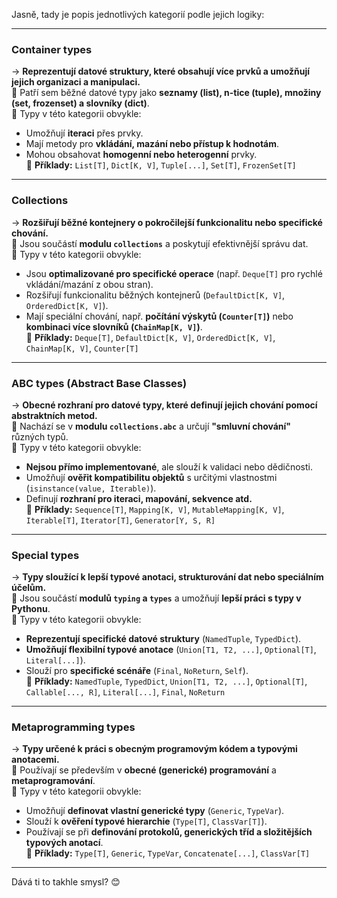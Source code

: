 Jasně, tady je popis jednotlivých kategorií podle jejich logiky:

---

### **Container types**  
→ **Reprezentují datové struktury, které obsahují více prvků a umožňují jejich organizaci a manipulaci.**  
📌 Patří sem běžné datové typy jako **seznamy (list), n-tice (tuple), množiny (set, frozenset) a slovníky (dict)**.  
📌 Typy v této kategorii obvykle:  
- Umožňují **iteraci** přes prvky.  
- Mají metody pro **vkládání, mazání nebo přístup k hodnotám**.  
- Mohou obsahovat **homogenní nebo heterogenní** prvky.  
📌 **Příklady:** `List[T]`, `Dict[K, V]`, `Tuple[...]`, `Set[T]`, `FrozenSet[T]`  

---

### **Collections**  
→ **Rozšiřují běžné kontejnery o pokročilejší funkcionalitu nebo specifické chování.**  
📌 Jsou součástí **modulu `collections`** a poskytují efektivnější správu dat.  
📌 Typy v této kategorii obvykle:  
- Jsou **optimalizované pro specifické operace** (např. `Deque[T]` pro rychlé vkládání/mazání z obou stran).  
- Rozšiřují funkcionalitu běžných kontejnerů (`DefaultDict[K, V]`, `OrderedDict[K, V]`).  
- Mají speciální chování, např. **počítání výskytů (`Counter[T]`)** nebo **kombinaci více slovníků (`ChainMap[K, V]`)**.  
📌 **Příklady:** `Deque[T]`, `DefaultDict[K, V]`, `OrderedDict[K, V]`, `ChainMap[K, V]`, `Counter[T]`  

---

### **ABC types** (Abstract Base Classes)  
→ **Obecné rozhraní pro datové typy, které definují jejich chování pomocí abstraktních metod.**  
📌 Nachází se v **modulu `collections.abc`** a určují **"smluvní chování"** různých typů.  
📌 Typy v této kategorii obvykle:  
- **Nejsou přímo implementované**, ale slouží k validaci nebo dědičnosti.  
- Umožňují **ověřit kompatibilitu objektů** s určitými vlastnostmi (`isinstance(value, Iterable)`).  
- Definují **rozhraní pro iteraci, mapování, sekvence atd.**  
📌 **Příklady:** `Sequence[T]`, `Mapping[K, V]`, `MutableMapping[K, V]`, `Iterable[T]`, `Iterator[T]`, `Generator[Y, S, R]`  

---

### **Special types**  
→ **Typy sloužící k lepší typové anotaci, strukturování dat nebo speciálním účelům.**  
📌 Jsou součástí **modulů `typing` a `types`** a umožňují **lepší práci s typy v Pythonu**.  
📌 Typy v této kategorii obvykle:  
- **Reprezentují specifické datové struktury** (`NamedTuple`, `TypedDict`).  
- **Umožňují flexibilní typové anotace** (`Union[T1, T2, ...]`, `Optional[T]`, `Literal[...]`).  
- Slouží pro **specifické scénáře** (`Final`, `NoReturn`, `Self`).  
📌 **Příklady:** `NamedTuple`, `TypedDict`, `Union[T1, T2, ...]`, `Optional[T]`, `Callable[..., R]`, `Literal[...]`, `Final`, `NoReturn`  

---

### **Metaprogramming types**  
→ **Typy určené k práci s obecným programovým kódem a typovými anotacemi.**  
📌 Používají se především v **obecné (generické) programování** a **metaprogramování**.  
📌 Typy v této kategorii obvykle:  
- Umožňují **definovat vlastní generické typy** (`Generic`, `TypeVar`).  
- Slouží k **ověření typové hierarchie** (`Type[T]`, `ClassVar[T]`).  
- Používají se při **definování protokolů, generických tříd a složitějších typových anotací**.  
📌 **Příklady:** `Type[T]`, `Generic`, `TypeVar`, `Concatenate[...]`, `ClassVar[T]`  

---

Dává ti to takhle smysl? 😊